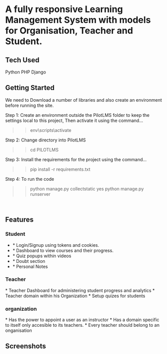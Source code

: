 <h1>A fully responsive Learning Management System with models for Organisation, Teacher and Student. </h1>

<h2>Tech Used</h2>

Python
PHP
Django

<h2> Getting Started </h2>

We need to Download a number of libraries and also create an environment before running the site.

Step 1: Create an environment outside the PilotLMS folder to keep the settings local to this project, Then activate it using the command...
> > env\scripts\activate

Step 2: Change directory into PilotLMS
> > cd PILOTLMS

Step 3: Install the requirements for the project using the command...
> > pip install -r requirements.txt

Step 4: To run the code 
> > python manage.py collectstatic
> > yes 
> > python manage.py runserver

<br>

<h2>Features</h2>

<h3>Student</h3>
<ul>
<li>* Login/Signup using tokens and cookies.</li>
<li>* Dashboard to view courses and their progress.</li>
<li>* Quiz popups within videos</li>
<li>* Doubt section</li>
<li>* Personal Notes</li>
</ul>

<h3>Teacher</h3>
* Teacher Dashboard for administering student progress and analytics
* Teacher domain within his Organization
* Setup quizes for students

<h3>organization</h3>
* Has the power to appoint a user as an instructor
* Has a domain specific to itself only accesible to its teachers.
* Every teacher should belong to an onganisation

<h2>Screenshots</h2>



